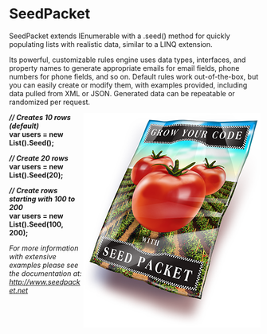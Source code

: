 # SeedPacket
SeedPacket extends IEnumerable with a .seed() method for quickly populating lists with realistic data, similar to a LINQ extension.

Its powerful, customizable rules engine uses data types, interfaces, and property names to generate appropriate emails for email fields, phone numbers for phone fields, and so on. Default rules work out-of-the-box, but you can easily create or modify them, with examples provided, including data pulled from XML or JSON. Generated data can be repeatable or randomized per request.

<img src="/SeedPacket.Examples/wwwroot/images/SeedPacketImage.png" align="right" />

***// Creates 10 rows (default)***<br />
**var users = new List<User>().Seed();**

***// Create 20 rows***<br />
**var users = new List<User>().Seed(20);**

***// Create rows starting with 100 to 200***<br />
**var users = new List<User>().Seed(100, 200);**

*For more information with extensive examples 
please see the documentation at:
http://www.seedpacket.net*
